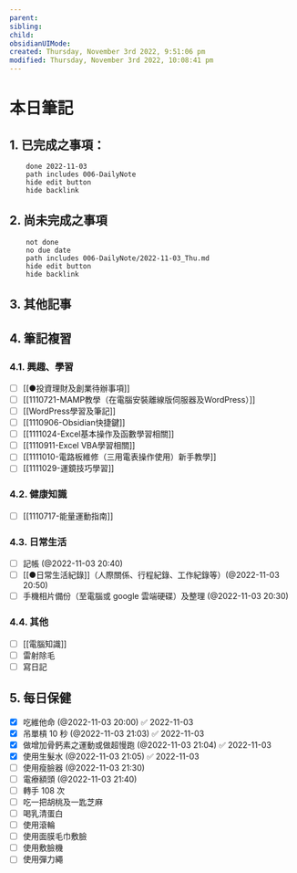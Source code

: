 ```yaml
---
parent: 
sibling: 
child: 
obsidianUIMode: 
created: Thursday, November 3rd 2022, 9:51:06 pm
modified: Thursday, November 3rd 2022, 10:08:41 pm
---
```


# 本日筆記

## 1. 已完成之事項：
```tasks
	done 2022-11-03
	path includes 006-DailyNote
	hide edit button 
	hide backlink
```

## 2. 尚未完成之事項
```tasks
	not done
	no due date
	path includes 006-DailyNote/2022-11-03_Thu.md
	hide edit button 
	hide backlink
```

## 3. 其他記事

## 4. 筆記複習
### 4.1. 興趣、學習
- [ ] [[●投資理財及創業待辦事項]]
- [ ] [[1110721-MAMP教學（在電腦安裝離線版伺服器及WordPress）]]
- [ ] [[WordPress學習及筆記]]
- [ ] [[1110906-Obsidian快捷鍵]]
- [ ] [[1111024-Excel基本操作及函數學習相關]]
- [ ] [[1110911-Excel VBA學習相關]]
- [ ] [[1111010-電路板維修（三用電表操作使用）新手教學]]
- [ ] [[1111029-運鏡技巧學習]]

### 4.2. 健康知識
- [ ] [[1110717-能量運動指南]]

### 4.3. 日常生活
- [ ] 記帳 (@2022-11-03 20:40)
- [ ] [[●日常生活紀錄]]（人際關係、行程紀錄、工作紀錄等）(@2022-11-03 20:50)
- [ ] 手機相片備份（至電腦或 google 雲端硬碟）及整理 (@2022-11-03 20:30)

### 4.4. 其他

- [ ] [[電腦知識]]
- [ ] 雷射除毛
- [ ] 寫日記

## 5. 每日保健
- [x] 吃維他命 (@2022-11-03 20:00) ✅ 2022-11-03
- [x] 吊單槓 10 秒 (@2022-11-03 21:03) ✅ 2022-11-03
- [x] 做增加骨鈣素之運動或做超慢跑 (@2022-11-03 21:04) ✅ 2022-11-03
- [x] 使用生髮水 (@2022-11-03 21:05) ✅ 2022-11-03
- [ ] 使用瘦臉器 (@2022-11-03 21:30)
- [ ] 電療額頭 (@2022-11-03 21:40) 
- [ ] 轉手 108 次
- [ ] 吃一把胡桃及一匙芝麻
- [ ] 喝乳清蛋白
- [ ] 使用滾輪
- [ ] 使用面膜毛巾敷臉
- [ ] 使用敷臉機
- [ ] 使用彈力繩
